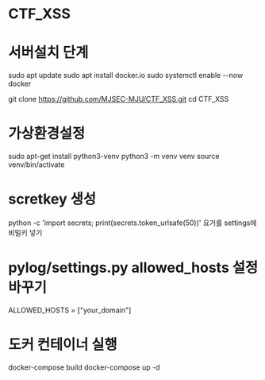 # CTF_XSS

# 서버설치 단계
sudo apt update
sudo apt install docker.io
sudo systemctl enable --now docker

git clone https://github.com/MJSEC-MJU/CTF_XSS.git
cd CTF_XSS

# 가상환경설정
sudo apt-get install python3-venv
python3 -m venv venv
source venv/bin/activate

# scretkey 생성
python -c 'import secrets; print(secrets.token_urlsafe(50))'
요거를 settings에 비밀키 넣기

# pylog/settings.py   allowed_hosts 설정 바꾸기
ALLOWED_HOSTS = ["your_domain"]

# 도커 컨테이너 실행
docker-compose build
docker-compose up -d